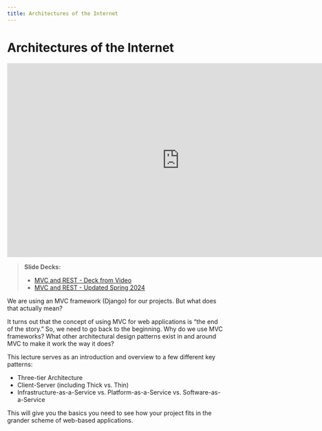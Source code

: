 ```yaml
---
title: Architectures of the Internet
---
```


# Architectures of the Internet

<iframe width="800" height="450" src="https://www.youtube.com/embed/OA1ExSbHYGM" frameborder="0" allow="accelerometer; autoplay; encrypted-media; gyroscope; picture-in-picture" allowfullscreen></iframe>

> __Slide Decks:__ 
> - [MVC and REST - Deck from Video](https://docs.google.com/presentation/d/1OqDykKXiGcjPC-HCtXzUIv3EvY7eFml0qrE07nPueSM/edit?usp=sharing)
> - [MVC and REST - Updated Spring 2024](https://docs.google.com/presentation/d/1UATEbAs1E98E6U8f6RayEftA8DU2VA7V747yl5nmOt0/edit?usp=sharing)

We are using an MVC framework (Django) for our projects. But what does that actually mean?

It turns out that the concept of using MVC for web applications is “the end of the story.” So, we need to go back to the beginning. Why do we use MVC frameworks? What other architectural design patterns exist in and around MVC to make it work the way it does?

This lecture serves as an introduction and overview to a few different key patterns:

* Three-tier Architecture
* Client-Server (including Thick vs. Thin)
* Infrastructure-as-a-Service vs. Platform-as-a-Service vs. Software-as-a-Service

This will give you the basics you need to see how your project fits in the grander scheme of web-based applications.